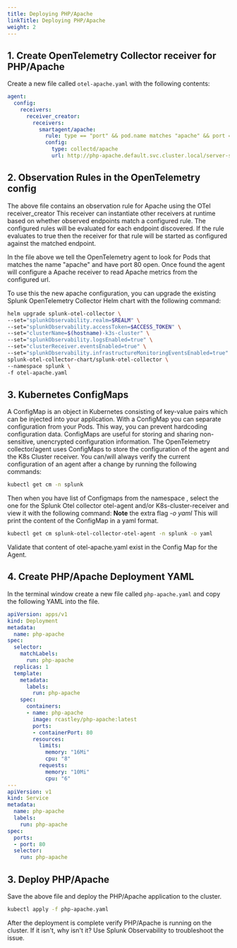 ```yaml
---
title: Deploying PHP/Apache
linkTitle: Deploying PHP/Apache
weight: 2
---
```


## 1. Create OpenTelemetry Collector receiver for PHP/Apache

Create a new file called `otel-apache.yaml` with the following contents:

``` yaml
agent:
  config:
    receivers:
      receiver_creator:
        receivers:
          smartagent/apache:
            rule: type == "port" && pod.name matches "apache" && port == 80
            config:
              type: collectd/apache
              url: http://php-apache.default.svc.cluster.local/server-status?auto
```

## 2.  Observation Rules in the OpenTelemetry config

The above file contains an observation rule for Apache using the OTel receiver_creator
This receiver can instantiate other receivers at runtime based on whether observed endpoints match a configured rule.
The configured rules will be evaluated for each endpoint discovered. If the rule evaluates to true then the receiver for that rule will be started as configured against the matched endpoint.

In the file above we tell the OpenTelemetry agent to look for Pods that matches the name "apache"  and have port 80 open.
Once found  the agent will configure a Apache receiver to read Apache metrics from the configured url.

To use this the new apache configuration, you can upgrade the existing Splunk OpenTelemetry Collector Helm chart with the following command:

``` bash
helm upgrade splunk-otel-collector \
--set="splunkObservability.realm=$REALM" \
--set="splunkObservability.accessToken=$ACCESS_TOKEN" \
--set="clusterName=$(hostname)-k3s-cluster" \
--set="splunkObservability.logsEnabled=true" \
--set="clusterReceiver.eventsEnabled=true" \
--set="splunkObservability.infrastructureMonitoringEventsEnabled=true" \
splunk-otel-collector-chart/splunk-otel-collector \
--namespace splunk \
-f otel-apache.yaml
```

## 3. Kubernetes ConfigMaps
A ConfigMap is an object in Kubernetes consisting of key-value pairs which can be injected into your application.
With a ConfigMap you can separate configuration from your Pods. This way, you can prevent hardcoding configuration data.
ConfigMaps are useful for storing and sharing non-sensitive, unencrypted configuration information. 
The OpenTelemetry collector/agent uses ConfigMaps to store the configuration of the agent and the K8s Cluster receiver.
You can/will always verify the current configuration of an agent after a change by running the following commands:

``` bash
kubectl get cm -n splunk
```
Then when you have list of Configmaps from the namespace , select the one for the Splunk Otel collector otel-agent and/or K8s-cluster-receiver and view it with the following command:
**Note** the extra flag *-o yaml*  This will print the content of the ConfigMap in a yaml format.  

``` bash
kubectl get cm splunk-otel-collector-otel-agent -n splunk -o yaml
```

Validate that content of otel-apache.yaml exist in the Config Map for the Agent.

## 4. Create PHP/Apache Deployment YAML

In the terminal window create a new file called `php-apache.yaml` and copy the following YAML into the file.

``` yaml
apiVersion: apps/v1
kind: Deployment
metadata:
  name: php-apache
spec:
  selector:
    matchLabels:
      run: php-apache
  replicas: 1
  template:
    metadata:
      labels:
        run: php-apache
    spec:
      containers:
      - name: php-apache
        image: rcastley/php-apache:latest
        ports:
        - containerPort: 80
        resources:
          limits:
            memory: "16Mi"
            cpu: "8"
          requests:
            memory: "10Mi"
            cpu: "6"
---
apiVersion: v1
kind: Service
metadata:
  name: php-apache
  labels:
    run: php-apache
spec:
  ports:
  - port: 80
  selector:
    run: php-apache
```

## 3. Deploy PHP/Apache

Save the above file and deploy the PHP/Apache application to the cluster.

``` bash
kubectl apply -f php-apache.yaml
```

After the deployment is complete verify PHP/Apache is running on the cluster. If it isn't, why isn't it? Use Splunk Observability to troubleshoot the issue.
